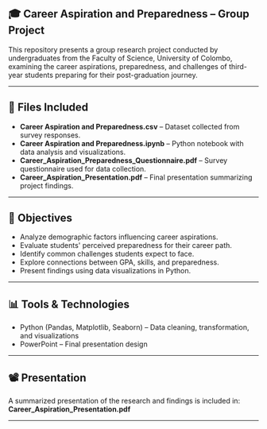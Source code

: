 
## 🎓 Career Aspiration and Preparedness – Group Project

This repository presents a group research project conducted by undergraduates from the Faculty of Science, University of Colombo, examining the career aspirations, preparedness, and challenges of third-year students preparing for their post-graduation journey.



---

## 📁 Files Included

- **Career Aspiration and Preparedness.csv** – Dataset collected from survey responses.
- **Career Aspiration and Preparedness.ipynb** – Python notebook with data analysis and visualizations.
- **Career_Aspiration_Preparedness_Questionnaire.pdf** – Survey questionnaire used for data collection.
- **Career_Aspiration_Presentation.pdf** – Final presentation summarizing project findings.

---

## 🎯 Objectives

- Analyze demographic factors influencing career aspirations.
- Evaluate students' perceived preparedness for their career path.
- Identify common challenges students expect to face.
- Explore connections between GPA, skills, and preparedness.
- Present findings using data visualizations in Python.

---

## 📊 Tools & Technologies

- Python (Pandas, Matplotlib, Seaborn) – Data cleaning, transformation, and visualizations
- PowerPoint – Final presentation design

---

## 📽️ Presentation

A summarized presentation of the research and findings is included in:
**Career_Aspiration_Presentation.pdf**

---


